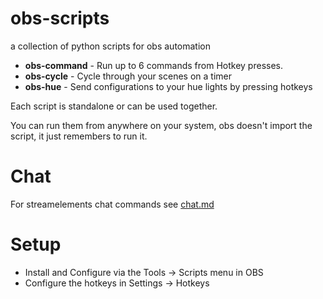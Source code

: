 obs-scripts
===========

a collection of python scripts for obs automation 

* __obs-command__ - Run up to 6 commands from Hotkey presses.
* __obs-cycle__   - Cycle through your scenes on a timer
* __obs-hue__     - Send configurations to your hue lights by pressing hotkeys

Each script is standalone or can be used together.

You can run them from anywhere on your system, obs doesn't import
the script, it just remembers to run it.

Chat
====
For streamelements chat commands see [chat.md](chat.md) 

Setup
=====

* Install and Configure via the Tools -> Scripts menu in OBS
* Configure the hotkeys in Settings -> Hotkeys
